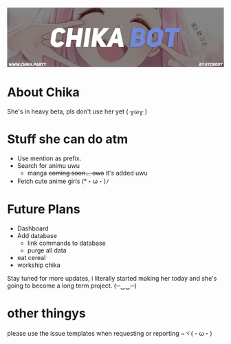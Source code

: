 ![ChikaLogo](https://github.com/etcroot/chika/blob/master/resource/img/chikalogo.png)

# About Chika
She's in heavy beta, pls don't use her yet ( ╥ω╥ )

# Stuff she can do atm
- Use mention as prefix.
- Search for animu uwu
  - manga ~~coming soon... owo~~ it's added uwu
- Fetch cute anime girls (*・ω・)ﾉ

# Future Plans
- Dashboard
- Add database
  - link commands to database
  - purge all data
- eat cereal
- workship chika

Stay tuned for more updates, i literally started making her today and she's going to become a long term project. 	(─‿‿─)

# other thingys
please use the issue templates when requesting or reporting ~ヾ(・ω・)

